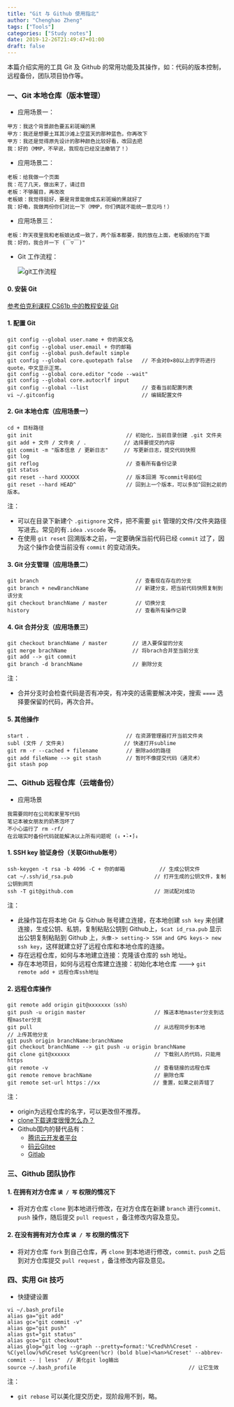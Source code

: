 ```yaml
---
title: "Git 与 Github 使用指北"
author: "Chenghao Zheng"
tags: ["Tools"]
categories: ["Study notes"]
date: 2019-12-26T21:49:47+01:00
draft: false
---
```


本篇介绍实用的工具 Git 及 Github 的常用功能及其操作，如：代码的版本控制，远程备份，团队项目协作等。



### 一、Git 本地仓库（版本管理）

* 应用场景一：

```shell
甲方：我这个背景颜色要五彩斑斓的黑
甲方：我还是想要土耳其沙滩上空蓝天的那种蓝色，你再改下
甲方：我还是觉得原先设计的那种颜色比较好看，改回去把
我：好的（MMP，不早说，我现在已经没法撤销了！）
```

* 应用场景二：

```shell
老板：给我做一个页面
我：花了几天，做出来了，请过目
老板：不够醒目，再改改
老板娘：我觉得挺好，要是背景能做成五彩斑斓的黑就好了
我：好嘞，我做两份你们对比一下（MMP，你们俩就不能统一意见吗！）
```

* 应用场景三：

```shell
老板：昨天夜里我和老板娘达成一致了，两个版本都要，我的放在上面，老板娘的在下面
我：好的，我合并一下 (￣▽￣)"
```

* Git 工作流程：

  ![git工作流程](/images/work_process_git.png)

#### 0. 安装 Git

[参考伯克利课程 CS61b 中的教程安装 Git](https://sp18.datastructur.es/materials/lab/lab1setup/windows.html)

#### 1. 配置 Git

```shell
git config --global user.name + 你的英文名
git config --global user.email + 你的邮箱
git config --global push.default simple
git config --global core.quotepath false   // 不会对0×80以上的字符进行quote，中文显示正常。
git config --global core.editor "code --wait"
git config --global core.autocrlf input
git config --global --list                 // 查看当前配置列表
vi ~/.gitconfig                            // 编辑配置文件
```

#### 2. Git 本地仓库（应用场景一）

```shell
cd + 目标路径
git init                              // 初始化，当前目录创建 .git 文件夹
git add + 文件 / 文件夹 / .            // 选择要提交的内容
git commit -m "版本信息 / 更新日志"     // 写更新日志，提交代码快照
git log 
git reflog                            // 查看所有备份记录
git status
git reset --hard XXXXXX               // 版本回溯 写commit号前6位
git reset --hard HEAD^                // 回到上一个版本，可以多加^回到之前的版本。
```

注：
* 可以在目录下新建个 `.gitignore` 文件，把不需要 `git` 管理的文件/文件夹路径写进去。常见的有`.idea` `.vscode` 等。
* 在使用 `git reset` 回溯版本之前，一定要确保当前代码已经 `commit` 过了，因为这个操作会使当前没有 `commit` 的变动消失。

#### 3. Git 分支管理（应用场景二）

```shell
git branch                               // 查看现在存在的分支
git branch + newBranchName               // 新建分支，把当前代码快照复制到该分支
git checkout branchName / master         // 切换分支
history                                  // 查看所有操作记录
```

#### 4. Git 合并分支（应用场景三）

```shell
git checkout branchName / master        // 进入要保留的分支
git merge brachName                     // 将brach合并至当前分支
git add --> git commit
git branch -d branchName                // 删除分支
```

注：
* 合并分支时会检查代码是否有冲突，有冲突的话需要解决冲突，搜索 `====` 选择要保留的代码，再次合并。

#### 5. 其他操作

```shell
start .                               // 在资源管理器打开当前文件夹
subl (文件 / 文件夹)                   // 快速打开sublime
git rm -r --cached + filename         // 删除add的路径
git add fileName --> git stash        // 暂时不像提交代码（通灵术）
git stash pop
```



### 二、Github 远程仓库（云端备份）

* 应用场景

```shell
我需要同时在公司和家里写代码
笔记本被女朋友的奶茶泡坏了
不小心运行了 rm -rf/
在云端实时备份代码就能解决以上所有问题呢 (ง •̀-•́)ง
```

#### 1. SSH key 验证身份（关联Github账号）

```shell
ssh-keygen -t rsa -b 4096 -C + 你的邮箱           // 生成公钥文件
cat ~/.ssh/id_rsa.pub                          // 打开生成的公钥文件，复制公钥到网页
ssh -T git@github.com                          // 测试配对成功
```

注：

* 此操作旨在将本地 Git 与 Github 账号建立连接，在本地创建 `ssh key` 来创建连接，生成公钥、私钥，复制粘贴公钥到 Github上，`$cat id_rsa.pub` 显示出公钥复制粘贴到 Github 上，`头像-> setting-> SSH and GPG keys-> new ssh key`，这样就建立好了远程仓库和本地仓库的连接。
* 存在远程仓库，如何与本地建立连接：克隆该仓库的 ssh 地址。
* 存在本地项目，如何与远程仓库建立连接：初始化本地仓库 ---> `git remote add + 远程仓库ssh地址`

#### 2. 远程仓库操作

```shell
git remote add origin git@xxxxxxx（ssh）       
git push -u origin master                      // 推送本地master分支到远程master分支
git pull                                       // 从远程同步到本地
// 上传其他分支
git push origin branchName:branchName
git checkout branchName --> git push -u origin branchName
git clone git@xxxxxx                           // 下载别人的代码，只能用 https
git remote -v                                  // 查看链接的远程仓库
git remote remove brachName                    // 删除仓库
git remote set-url https：//xx                 // 重置，如果之前弄错了
```

注：
* origin为远程仓库的名字，可以更改但不推荐。
* [clone下载速度很慢怎么办？](https://jscode.me/t/topic/789/2)
* Github国内的替代品有：
	* [腾讯云开发者平台](https://dev.tencent.com/)
	* [码云Gitee](https://gitee.com/)
	* [Gitlab](https://about.gitlab.com/)



### 三、Github 团队协作

#### 1. 在拥有对方仓库 `读 / 写` 权限的情况下

* 将对方仓库 `clone` 到本地进行修改，在对方仓库在新建 `branch` 进行`commit、push` 操作，随后提交 `pull request` ，备注修改内容及意见。

#### 2. 在没有拥有对方仓库 `读 / 写` 权限的情况下

* 将对方仓库 `fork` 到自己仓库，再 `clone` 到本地进行修改，`commit、push` 之后到对方仓库提交 `pull request` ，备注修改内容及意见。



###  四、实用 Git 技巧

* 快捷键设置

``` shell
vi ~/.bash_profile
alias ga="git add"
alias gc="git commit -v"
alias gp="git push"
alias gst="git status"
alias gco="git checkout"
alias glog="git log --graph --pretty=format:'%Cred%h%Creset -%C(yellow)%d%Creset %s%Cgreen(%cr) (bold blue)<%an>%Creset' --abbrev-commit -- | less"  // 美化git log输出
source ~/.bash_profile                                    // 让它生效
```

注：
* `git rebase` 可以美化提交历史，现阶段用不到，略。

